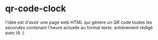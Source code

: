 # qr-code-clock

l'idée est d'avoir une page web HTML qui génère un QR code toutes les secondes contenant l'heure actuelle au format texte.
entièrement rédigé avec IA :)
